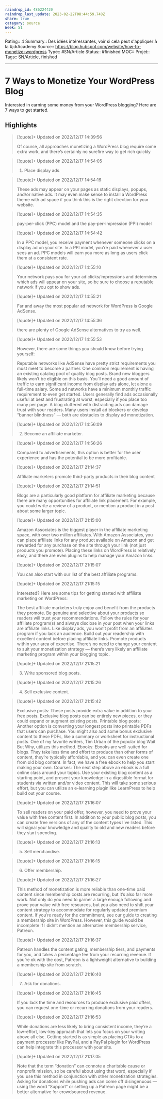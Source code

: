 ```yaml
---
raindrop_id: 486224420
raindrop_last_update: 2023-02-22T08:44:59.740Z
share: true
category: source
Week: 51
---
```


Rating:: 4
Summary:: Des idées intéressantes, voir si cela peut s'appliquer à la #jdrAcademy 
Source:: https://blog.hubspot.com/website/how-to-monetize-wordpress
Type:: #SN/Article 
Status:: #finished 
MOC::
Projet:: 
Tags:: SN/Article, finished

---
# 7 Ways to Monetize Your WordPress Blog

Interested in earning some money from your WordPress blogging? Here are 7 ways to get started.

## Highlights

> [!quote]+ Updated on 2022/12/17 14:39:56
>
> Of course, all approaches monetizing a WordPress blog require some extra work, and there’s certainly no surefire way to get rich quickly

> [!quote]+ Updated on 2022/12/17 14:54:05
>
> 1. Place display ads.

> [!quote]+ Updated on 2022/12/17 14:54:16
>
> These ads may appear on your pages as static displays, popups, and/or native ads. It may even make sense to install a WordPress theme with ad space if you think this is the right direction for your website.

> [!quote]+ Updated on 2022/12/17 14:54:35
>
> pay-per-click (PPC) model and the pay-per-impression (PPI) model

> [!quote]+ Updated on 2022/12/17 14:54:42
>
> In a PPC model, you receive payment whenever someone clicks on a display ad on your site. In a PPI model, you’re paid whenever a user sees an ad. PPC models will earn you more as long as users click them at a consistent rate.

> [!quote]+ Updated on 2022/12/17 14:55:10
>
> Your network pays you for your ad clicks/impressions and determines which ads will appear on your site, so be sure to choose a reputable network if you opt to show ads.

> [!quote]+ Updated on 2022/12/17 14:55:21
>
> Far and away the most popular ad network for WordPress is Google AdSense.

> [!quote]+ Updated on 2022/12/17 14:55:36
>
> there are plenty of Google AdSense alternatives to try as well.

> [!quote]+ Updated on 2022/12/17 14:55:53
>
> However, there are some things you should know before trying yourself:
>
>Reputable networks like AdSense have pretty strict requirements you must meet to become a partner. One common requirement is having an existing catalog pool of quality blog posts. Brand new bloggers likely won’t be eligible on this basis.
>You’ll need a good amount of traffic to earn significant income from display ads alone, let alone a full-time salary. Some ad networks have a minimum monthly traffic requirement to even get started.
>Users generally find ads occasionally useful at best and frustrating at worst, especially if you place too many per page. A blog cluttered with distracting ads can damage trust with your readers.
>Many users install ad blockers or develop “banner blindness” — both are obstacles to display ad monetization.

> [!quote]+ Updated on 2022/12/17 14:56:09
>
> 2. Become an affiliate marketer.

> [!quote]+ Updated on 2022/12/17 14:56:26
>
> Compared to advertisements, this option is better for the user experience and has the potential to be more profitable.

> [!quote]+ Updated on 2022/12/17 21:14:37
>
> Affiliate marketers promote third-party products in their blog content

> [!quote]+ Updated on 2022/12/17 21:14:51
>
> Blogs are a particularly good platform for affiliate marketing because there are many opportunities for affiliate link placement. For example, you could write a review of a product, or mention a product in a post about some larger topic.

> [!quote]+ Updated on 2022/12/17 21:15:00
>
> Amazon Associates is the biggest player in the affiliate marketing space, with over two million affiliates. With Amazon Associates, you can place affiliate links for any product available on Amazon and get rewarded for any purchase on the site through your link (not just products you promote). Placing these links on WordPress is relatively easy, and there are even plugins to help manage your Amazon links.

> [!quote]+ Updated on 2022/12/17 21:15:07
>
> You can also start with our list of the best affiliate programs.

> [!quote]+ Updated on 2022/12/17 21:15:15
>
> Interested? Here are some tips for getting started with affiliate marketing on WordPress:
>
>The best affiliate marketers truly enjoy and benefit from the products they promote. Be genuine and selective about your products so readers will trust your recommendations.
>Follow the rules for your affiliate program(s) and always disclose in your post when your links are affiliate links.
>Like display ads, you won’t profit from an affiliates program if you lack an audience. Build out your readership with excellent content before placing affiliate links.
>Promote products within your area of expertise. There’s no need to change your content to suit your monetization strategy — there’s very likely an affiliate marketing program within your blogging topic.

> [!quote]+ Updated on 2022/12/17 21:15:21
>
> 3. Write sponsored blog posts.

> [!quote]+ Updated on 2022/12/17 21:15:26
>
> 4. Sell exclusive content.

> [!quote]+ Updated on 2022/12/17 21:15:42
>
> Exclusive posts: These posts provide extra value in addition to your free posts. Exclusive blog posts can be entirely new pieces, or they could expand or augment existing posts.
>Printable blog posts: Another option is converting your longest posts into printable PDFs that users can purchase. You might also add some bonus exclusive content to these PDFs, like a summary or worksheet for instructional posts. One of my favorite writers, Tim Urban of the popular blog Wait But Why, utilizes this method.
>Ebooks: Ebooks are well-suited for blogs. They take less time and effort to produce than other forms of content, they’re typically affordable, and you can even create one from old blog content. In fact, we have a free ebook to help you start making your own.
>Courses: The next step above an ebook is a full online class around your topics. Use your existing blog content as a starting point, and present your knowledge in a digestible format for students via written and/or video content. This will take some serious effort, but you can utilize an e-learning plugin like LearnPress to help build out your course.

> [!quote]+ Updated on 2022/12/17 21:16:07
>
> To sell readers on your paid offer, however, you need to prove your value with free content first. In addition to your public blog posts, you can create free versions of any of the content types I’ve listed. This will signal your knowledge and quality to old and new readers before they start spending.

> [!quote]+ Updated on 2022/12/17 21:16:13
>
> 5. Sell merchandise.

> [!quote]+ Updated on 2022/12/17 21:16:15
>
> 6. Offer membership.

> [!quote]+ Updated on 2022/12/17 21:16:27
>
> This method of monetization is more reliable than one-time paid content since membership costs are recurring, but it’s also far more work. Not only do you need to garner a large enough following and prove your value with free resources, but you also need to shift your content strategy to accommodate for regularly updated premium content. If you’re ready for the commitment, see our guide to creating a membership site in WordPress.
>However, this guide would be incomplete if I didn’t mention an alternative membership service, Patreon.

> [!quote]+ Updated on 2022/12/17 21:16:37
>
> Patreon handles the content gating, membership tiers, and payments for you, and takes a percentage fee from your recurring revenue. If you’re ok with the cost, Patreon is a lightweight alternative to building a membership site from scratch.

> [!quote]+ Updated on 2022/12/17 21:16:40
>
> 7. Ask for donations.

> [!quote]+ Updated on 2022/12/17 21:16:45
>
> If you lack the time and resources to produce exclusive paid offers, you can request one-time or recurring donations from your readers.

> [!quote]+ Updated on 2022/12/17 21:16:53
>
> While donations are less likely to bring consistent income, they’re a low-effort, low-key approach that lets you focus on your writing above all else. Getting started is as simple as placing CTAs to a payment processor like PayPal, and a PayPal plugin for WordPress can help integrate this processor with your site.

> [!quote]+ Updated on 2022/12/17 21:17:05
>
> Note that the term “donation” can connote a charitable cause or nonprofit mission, so be careful about using that word, especially if you use this method in conjunction with other monetization strategies. Asking for donations while pushing ads can come off disingenuous — using the word “Support” or setting up a Patreon page might be a better alternative for crowdsourced revenue.
